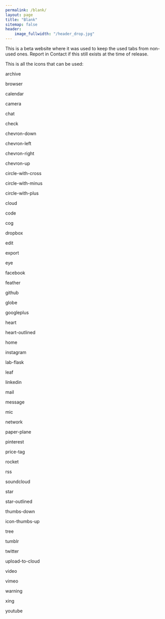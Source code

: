 ```yaml
---
permalink: /blank/
layout: page
title: "Blank"
sitemap: false
header:
    image_fullwidth: "/header_drop.jpg"
---
```


This is a beta website where it was used to keep the used tabs from non-used ones.
Report in Contact if this still exists at the time of release.

This is all the icons that can be used:
<p class="iconfont-48">
archive
<i class="icon-archive"> </i>
</p>
<p class="iconfont-48">
browser
<i class="icon-browser"> </i>
</p>
<p class="iconfont-48">
calendar
<i class="icon-calendar"> </i>
</p>
<p class="iconfont-48">
camera
<i class="icon-camera"> </i>
</p>
<p class="iconfont-48">
chat
<i class="icon-chat"> </i>
</p>
<p class="iconfont-48">
check
<i class="icon-check"> </i>
</p>
<p class="iconfont-48">
chevron-down
<i class="icon-chevron-down"> </i>
</p>
<p class="iconfont-48">
chevron-left
<i class="icon-chevron-left"> </i>
</p>
<p class="iconfont-48">
chevron-right
<i class="icon-chevron-right"> </i>
</p>
<p class="iconfont-48">
chevron-up
<i class="icon-chevron-up"> </i>
</p>
<p class="iconfont-48">
circle-with-cross
<i class="icon-circle-with-cross"> </i>
</p>
<p class="iconfont-48">
circle-with-minus
<i class="icon-circle-with-minus"> </i>
</p>
<p class="iconfont-48">
circle-with-plus
<i class="icon-circle-with-plus"> </i>
</p>
<p class="iconfont-48">
cloud
<i class="icon-cloud"> </i>
</p>
<p class="iconfont-48">
code
<i class="icon-code"> </i>
</p>
<p class="iconfont-48">
cog
<i class="icon-cog"> </i>
</p>
<p class="iconfont-48">
dropbox
<i class="icon-dropbox"> </i>
</p>
<p class="iconfont-48">
edit
<i class="icon-edit"> </i>
</p>
<p class="iconfont-48">
export
<i class="icon-export"> </i>
</p>
<p class="iconfont-48">
eye
<i class="icon-eye"> </i>
</p>
<p class="iconfont-48">
facebook
<i class="icon-facebook"> </i>
</p>
<p class="iconfont-48">
feather
<i class="icon-feather"> </i>
</p>
<p class="iconfont-48">
github
<i class="icon-github"> </i>
</p>
<p class="iconfont-48">
globe
<i class="icon-globe"> </i>
</p>
<p class="iconfont-48">
googleplus
<i class="icon-googleplus"> </i>
</p>
<p class="iconfont-48">
heart
<i class="icon-heart"> </i>
</p>
<p class="iconfont-48">
heart-outlined
<i class="icon-heart-outlined"> </i>
</p>
<p class="iconfont-48">
home
<i class="icon-home"> </i>
</p>
<p class="iconfont-48">
instagram
<i class="icon-instagram"> </i>
</p>
<p class="iconfont-48">
lab-flask
<i class="icon-lab-flask"> </i>
</p>
<p class="iconfont-48">
leaf
<i class="icon-leaf"> </i>
</p>
<p class="iconfont-48">
linkedin
<i class="icon-linkedin"> </i>
</p>
<p class="iconfont-48">
mail
<i class="icon-mail"> </i>
</p>
<p class="iconfont-48">
message
<i class="icon-message"> </i>
</p>
<p class="iconfont-48">
mic
<i class="icon-mic"> </i>
</p>
<p class="iconfont-48">
network
<i class="icon-network"> </i>
</p>
<p class="iconfont-48">
paper-plane
<i class="icon-paper-plane"> </i>
</p>
<p class="iconfont-48">
pinterest
<i class="icon-pinterest"> </i>
</p>
<p class="iconfont-48">
price-tag
<i class="icon-price-tag"> </i>
</p>
<p class="iconfont-48">
rocket
<i class="icon-rocket"> </i>
</p>
<p class="iconfont-48">
rss
<i class="icon-rss"> </i>
</p>
<p class="iconfont-48">
soundcloud
<i class="icon-soundcloud"> </i>
</p>
<p class="iconfont-48">
star
<i class="icon-star"> </i>
</p>
<p class="iconfont-48">
star-outlined
<i class="icon-star-outlined"> </i>
</p>
<p class="iconfont-48">
thumbs-down
<i class="icon-thumbs-down"> </i>
</p>
<p class="iconfont-48">
icon-thumbs-up
<i class="icon-thumbs-up"> </i>
</p>
<p class="iconfont-48">
tree
<i class="icon-tree"> </i>
</p>
<p class="iconfont-48">
tumblr
<i class="icon-tumblr"> </i>
</p>
<p class="iconfont-48">
twitter
<i class="icon-twitter"> </i>
</p>
<p class="iconfont-48">
upload-to-cloud
<i class="icon-upload-to-cloud"> </i>
</p>
<p class="iconfont-48">
video
<i class="icon-video"> </i>
</p>
<p class="iconfont-48">
vimeo
<i class="icon-vimeo"> </i>
</p>
<p class="iconfont-48">
warning
<i class="icon-warning"> </i>
</p>
<p class="iconfont-48">
xing
<i class="icon-xing"> </i>
</p>
<p class="iconfont-48">
youtube
<i class="icon-youtube"> </i>
</p>